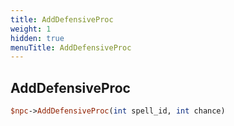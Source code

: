 ```yaml
---
title: AddDefensiveProc
weight: 1
hidden: true
menuTitle: AddDefensiveProc
---
```

## AddDefensiveProc
```perl
$npc->AddDefensiveProc(int spell_id, int chance)
```